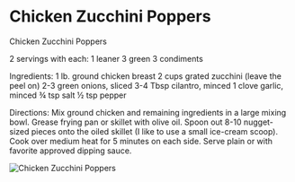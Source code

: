 # Chicken Zucchini Poppers

Chicken Zucchini Poppers

2 servings with each:
1 leaner
3 green
3 condiments

Ingredients:
1 lb. ground chicken breast
2 cups grated zucchini (leave the peel on)
2-3 green onions, sliced
3-4 Tbsp cilantro, minced
1 clove garlic, minced
¾ tsp salt
½ tsp pepper

Directions:
Mix ground chicken and remaining ingredients in a large mixing bowl. Grease frying pan or skillet with olive oil.
Spoon out 8-10 nugget-sized pieces onto the oiled skillet (I like to use a small ice-cream scoop). Cook over medium heat for 5 minutes on each side.
Serve plain or with favorite approved dipping sauce.

![Chicken Zucchini Poppers](images/Chicken%20Zucchini%20Poppers.png)

